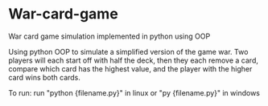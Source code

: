 # War-card-game
War card game simulation implemented in python using OOP

Using python OOP to simulate a simplified version of the game war. 
Two players will each start off with half the deck, then they each remove a card, compare which card has the highest value, and the player with the higher card wins both cards.

To run: run "python {filename.py}" in linux or "py {filename.py}" in windows
